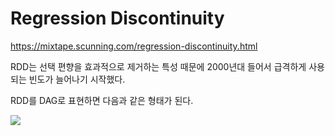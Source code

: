 # Regression Discontinuity

<https://mixtape.scunning.com/regression-discontinuity.html>

RDD는 선택 편향을 효과적으로 제거하는 특성 때문에 2000년대 들어서 급격하게 사용되는 빈도가 늘어나기 시작했다.

RDD를 DAG로 표현하면 다음과 같은 형태가 된다.

![](https://mixtape.scunning.com/causal_inference_mixtape_files/figure-html/unnamed-chunk-103-1.png)

